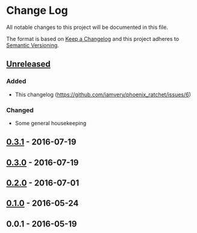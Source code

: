 # Change Log
All notable changes to this project will be documented in this file.

The format is based on [Keep a Changelog](http://keepachangelog.com/) 
and this project adheres to [Semantic Versioning](http://semver.org/).

## [Unreleased]

### Added
- This changelog (https://github.com/iamvery/phoenix_ratchet/issues/6)

### Changed
- Some general housekeeping

## [0.3.1] - 2016-07-19
## [0.3.0] - 2016-07-19
## [0.2.0] - 2016-07-01
## [0.1.0] - 2016-05-24
## 0.0.1 - 2016-05-19

[Unreleased]: https://github.com/iamvery/phoenix_ratchet/compare/v0.3.1...HEAD
[0.3.1]: https://github.com/iamvery/phoenix_ratchet/compare/v0.3.0...v0.3.1
[0.3.0]: https://github.com/iamvery/phoenix_ratchet/compare/v0.2.0...v0.3.0
[0.2.0]: https://github.com/iamvery/phoenix_ratchet/compare/v0.1.0...v0.2.0
[0.1.0]: https://github.com/iamvery/phoenix_ratchet/compare/v0.0.1...v0.1.0
